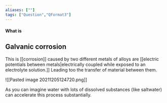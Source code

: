 ```yaml
---
aliases: [""]
tags: ["Question","QFormat3"]
---
```


#### What is
## Galvanic corrosion
This is [[corrosion]] caused by two different metals of alloys are [[electric potentials between metals|electrically coupled while exposed to an electrolyte solution.]] Leading too the transfer of material between them.

![[Pasted image 20211205124720.png]]

As you can imagine water with lots of dissolved substances (like saltwater) can accelerate this process substantially.